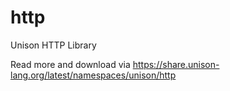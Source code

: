 # http

Unison HTTP Library

Read more and download via https://share.unison-lang.org/latest/namespaces/unison/http
